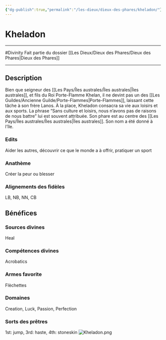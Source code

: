 ```yaml
---
{"dg-publish":true,"permalink":"/les-dieux/dieux-des-phares/kheladon/"}
---
```


# Kheladon
---
#Divinity 
Fait partie du dossier [[Les Dieux/Dieux des Phares/Dieux des Phares\|Dieux des Phares]]

-------
## Description
Bien que seigneur des [[Les Pays/Îles australes/Îles australes\|Îles australes]], et fils du Roi Porte-Flamme Khelan, il ne devint pas un des [[Les Guildes/Ancienne Guilde/Porte-Flammes\|Porte-Flammes]], laissant cette tâche à son frère Lanos. À la place, Kheladon consacra sa vie aux loisirs et aux sports.
La phrase “Sans culture et loisirs, nous n’avons pas de raisons de nous battre” lui est souvent attribuée.
Son phare est au centre des [[Les Pays/Îles australes/Îles australes\|Îles australes]]. Son nom a été donné à l'île.
### Edits
Aider les autres, découvrir ce que le monde a à offrir, pratiquer un sport
### Anathème
Créer la peur ou blesser
### Alignements des fidèles
LB, NB, NN, CB
## Bénéfices
### Sources divines
Heal
### Compétences divines
Acrobatics
### Armes favorite
Flèchettes
### Domaines
Creation, Luck, Passion, Perfection
### Sorts des prêtres
1st: jump, 3rd: haste, 4th: stoneskin
![Kheladon.png](/img/user/_Images/_Dieux/Kheladon.png)